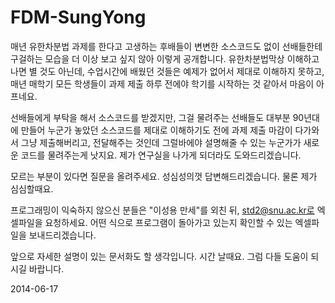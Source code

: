FDM-SungYong
============
매년 유한차분법 과제를 한다고 고생하는 후배들이 변변한 소스코드도 없이 선배들한테 구걸하는 모습을 더 이상 보고 싶지 않아 이렇게 공개합니다. 유한차분법막상 이해하고 나면 별 것도 아닌데, 수업시간에 배웠던 것들은 예제가 없어서 제대로 이해하지 못하고, 매년 매학기 모든 학생들이 과제 제출 하루 전에야 학기를 시작하는 것 같아서 마음이 아프네요. 

선배들에게 부탁을 해서 소스코드를 받겠지만, 그걸 물려주는 선배들도 대부분 90년대에 만들어 누군가 놓았던 소스코드를 제대로 이해하기도 전에 과제 제출 마감이 다가와서 그냥 제출해버리고, 전달해주는 것인데 그럴바에야 설명해줄 수 있는 누군가가 새로운 코드를 물려주는게 낫지요. 제가 연구실을 나가게 되더라도 도와드리겠습니다. 

모르는 부분이 있다면 질문을 올려주세요. 성심성의껏 답변해드리겠습니다. 물론 제가 심심할때요. 

프로그래밍이 익숙하지 않으신 분들은 "이성용 만세"를 외친 뒤, std2@snu.ac.kr로 엑셀파일을 요청하세요. 어떤 식으로 프로그램이 돌아가고 있는지 확인할 수 있는 엑셀파일을 보내드리겠습니다. 

앞으로 자세한 설명이 있는 문서화도 할 생각입니다. 시간 날때요. 그럼 다들 도움이 되시길 바랍니다. 

2014-06-17
